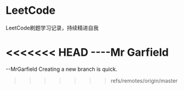 # LeetCode
LeetCode刷题学习记录，持续精进自我

<<<<<<< HEAD
----Mr Garfield
=======
--MrGarfield
Creating a new branch is quick.
>>>>>>> refs/remotes/origin/master
